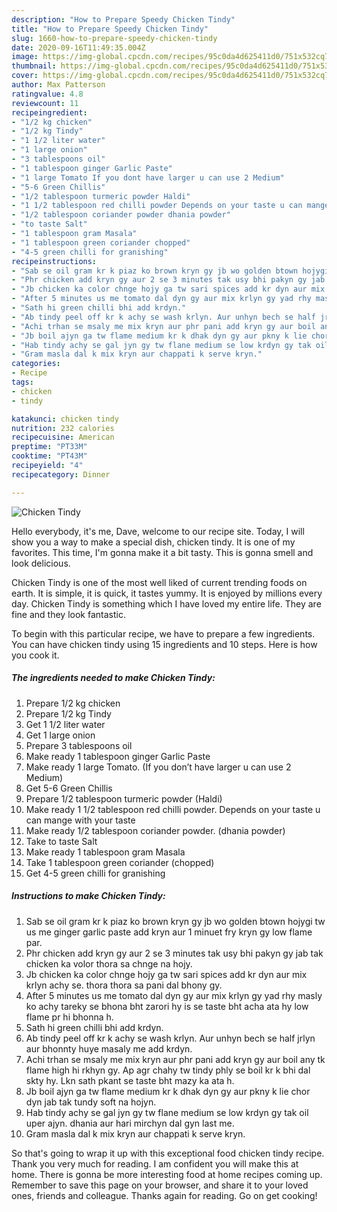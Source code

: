 ```yaml
---
description: "How to Prepare Speedy Chicken Tindy"
title: "How to Prepare Speedy Chicken Tindy"
slug: 1660-how-to-prepare-speedy-chicken-tindy
date: 2020-09-16T11:49:35.004Z
image: https://img-global.cpcdn.com/recipes/95c0da4d625411d0/751x532cq70/chicken-tindy-recipe-main-photo.jpg
thumbnail: https://img-global.cpcdn.com/recipes/95c0da4d625411d0/751x532cq70/chicken-tindy-recipe-main-photo.jpg
cover: https://img-global.cpcdn.com/recipes/95c0da4d625411d0/751x532cq70/chicken-tindy-recipe-main-photo.jpg
author: Max Patterson
ratingvalue: 4.8
reviewcount: 11
recipeingredient:
- "1/2 kg chicken"
- "1/2 kg Tindy"
- "1 1/2 liter water"
- "1 large onion"
- "3 tablespoons oil"
- "1 tablespoon ginger Garlic Paste"
- "1 large Tomato If you dont have larger u can use 2 Medium"
- "5-6 Green Chillis"
- "1/2 tablespoon turmeric powder Haldi"
- "1 1/2 tablespoon red chilli powder Depends on your taste u can mange with your taste"
- "1/2 tablespoon coriander powder dhania powder"
- "to taste Salt"
- "1 tablespoon gram Masala"
- "1 tablespoon green coriander chopped"
- "4-5 green chilli for granishing"
recipeinstructions:
- "Sab se oil gram kr k piaz ko brown kryn gy jb wo golden btown hojygi tw us me ginger garlic paste add kryn aur 1 minuet fry kryn gy low flame par."
- "Phr chicken add kryn gy aur 2 se 3 minutes tak usy bhi pakyn gy jab tak chicken ka volor thora sa chnge na hojy."
- "Jb chicken ka color chnge hojy ga tw sari spices add kr dyn aur mix krlyn achy se. thora thora sa pani dal bhony gy."
- "After 5 minutes us me tomato dal dyn gy aur mix krlyn gy yad rhy masly ko achy tareky se bhona bht zarori hy is se taste bht acha ata hy low flame pr hi bhonna h."
- "Sath hi green chilli bhi add krdyn."
- "Ab tindy peel off kr k achy se wash krlyn. Aur unhyn bech se half jrlyn aur bhonnty huye masaly me add krdyn."
- "Achi trhan se msaly me mix kryn aur phr pani add kryn gy aur boil any tk flame high hi rkhyn gy. Ap agr chahy tw tindy phly se boil kr k bhi dal skty hy. Lkn sath pkant se taste bht mazy ka ata h."
- "Jb boil ajyn ga tw flame medium kr k dhak dyn gy aur pkny k lie chor dyn jab tak tundy soft na hojyn."
- "Hab tindy achy se gal jyn gy tw flane medium se low krdyn gy tak oil uper ajyn. dhania aur hari mirchyn dal gyn last me."
- "Gram masla dal k mix kryn aur chappati k serve kryn."
categories:
- Recipe
tags:
- chicken
- tindy

katakunci: chicken tindy 
nutrition: 232 calories
recipecuisine: American
preptime: "PT33M"
cooktime: "PT43M"
recipeyield: "4"
recipecategory: Dinner

---
```



![Chicken Tindy](https://img-global.cpcdn.com/recipes/95c0da4d625411d0/751x532cq70/chicken-tindy-recipe-main-photo.jpg)

Hello everybody, it's me, Dave, welcome to our recipe site. Today, I will show you a way to make a special dish, chicken tindy. It is one of my favorites. This time, I'm gonna make it a bit tasty. This is gonna smell and look delicious.

Chicken Tindy is one of the most well liked of current trending foods on earth. It is simple, it is quick, it tastes yummy. It is enjoyed by millions every day. Chicken Tindy is something which I have loved my entire life. They are fine and they look fantastic.




To begin with this particular recipe, we have to prepare a few ingredients. You can have chicken tindy using 15 ingredients and 10 steps. Here is how you cook it.

<!--inarticleads1-->

##### The ingredients needed to make Chicken Tindy:

1. Prepare 1/2 kg chicken
1. Prepare 1/2 kg Tindy
1. Get 1 1/2 liter water
1. Get 1 large onion
1. Prepare 3 tablespoons oil
1. Make ready 1 tablespoon ginger Garlic Paste
1. Make ready 1 large Tomato. (If you don’t have larger u can use 2 Medium)
1. Get 5-6 Green Chillis
1. Prepare 1/2 tablespoon turmeric powder (Haldi)
1. Make ready 1 1/2 tablespoon red chilli powder. Depends on your taste u can mange with your taste
1. Make ready 1/2 tablespoon coriander powder. (dhania powder)
1. Take to taste Salt
1. Make ready 1 tablespoon gram Masala
1. Take 1 tablespoon green coriander (chopped)
1. Get 4-5 green chilli for granishing




<!--inarticleads2-->

##### Instructions to make Chicken Tindy:

1. Sab se oil gram kr k piaz ko brown kryn gy jb wo golden btown hojygi tw us me ginger garlic paste add kryn aur 1 minuet fry kryn gy low flame par.
1. Phr chicken add kryn gy aur 2 se 3 minutes tak usy bhi pakyn gy jab tak chicken ka volor thora sa chnge na hojy.
1. Jb chicken ka color chnge hojy ga tw sari spices add kr dyn aur mix krlyn achy se. thora thora sa pani dal bhony gy.
1. After 5 minutes us me tomato dal dyn gy aur mix krlyn gy yad rhy masly ko achy tareky se bhona bht zarori hy is se taste bht acha ata hy low flame pr hi bhonna h.
1. Sath hi green chilli bhi add krdyn.
1. Ab tindy peel off kr k achy se wash krlyn. Aur unhyn bech se half jrlyn aur bhonnty huye masaly me add krdyn.
1. Achi trhan se msaly me mix kryn aur phr pani add kryn gy aur boil any tk flame high hi rkhyn gy. Ap agr chahy tw tindy phly se boil kr k bhi dal skty hy. Lkn sath pkant se taste bht mazy ka ata h.
1. Jb boil ajyn ga tw flame medium kr k dhak dyn gy aur pkny k lie chor dyn jab tak tundy soft na hojyn.
1. Hab tindy achy se gal jyn gy tw flane medium se low krdyn gy tak oil uper ajyn. dhania aur hari mirchyn dal gyn last me.
1. Gram masla dal k mix kryn aur chappati k serve kryn.




So that's going to wrap it up with this exceptional food chicken tindy recipe. Thank you very much for reading. I am confident you will make this at home. There is gonna be more interesting food at home recipes coming up. Remember to save this page on your browser, and share it to your loved ones, friends and colleague. Thanks again for reading. Go on get cooking!
